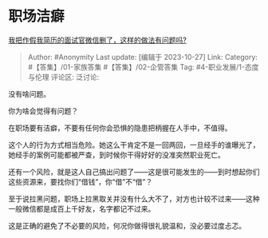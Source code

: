 # 职场洁癖
[我把作假我简历的面试官微信删了，这样的做法有问题吗?](https://www.zhihu.com/question/628005303/answer/3267021291)

> Author: #Anonymity
> Last update: [编辑于 2023-10-27]
> Link:
> Category: #【答集】/01-家族答集 #【答集】/02-企管答集
> Tag: #4-职业发展/1-态度与伦理
> 评论区:
> 泛讨论:

没有啥问题。

你为啥会觉得有问题？

在职场要有洁癖，不要有任何你会恐惧的隐患把柄握在人手中，不值得。

这个人的行为方式相当危险。她这么干肯定不是一回两回，一旦经手的谁曝光了，她经手的案例可能都被严查，到时候你干得好好的没准突然职业死亡。

还有一个风险，就是这人自己搞出问题了——这是很可能发生的——到时想起你们这些资源来，要找你们“借钱”，你“借”不“借”？

至于说拉黑问题，职场上拉黑取关并没有什么大不了，对方也计较不过来——这种一般微信都是成百上千好友，名字都记不过来。

这是正确的避免了不必要的风险，何况你做得很礼貌温和，没必要过度忐忑。
